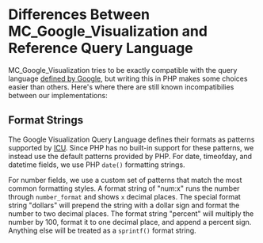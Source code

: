 # Differences Between MC\_Google\_Visualization and Reference Query Language #
MC\_Google\_Visualization tries to be exactly compatible with the query language [defined by Google](http://code.google.com/apis/visualization/documentation/querylanguage.html), but writing this in PHP makes some choices easier than others.  Here's where there are still known incompatibilies between our implementations:
## Format Strings ##
The Google Visualization Query Language defines their formats as patterns supported by [ICU](http://www.icu-project.org/).  Since PHP has no built-in support for these patterns, we instead use the default patterns provided by PHP.  For date, timeofday, and datetime fields, we use PHP `date()` formatting strings.

For number fields, we use a custom set of patterns that match the most common formatting styles.  A format string of "num:x" runs the number through `number_format` and shows `x` decimal places.  The special format string "dollars" will prepend the string with a dollar sign and format the number to two decimal places.  The format string "percent" will multiply the number by 100, format it to one decimal place, and append a percent sign.  Anything else will be treated as a `sprintf()` format string.